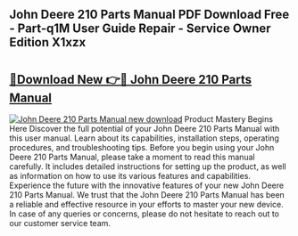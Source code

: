 ## John Deere 210 Parts Manual PDF Download Free - Part-q1M User Guide Repair - Service Owner Edition X1xzx

# <h2><a href="http://bc74539.oget.top/?id=John+Deere+210+Parts+Manual">🔗Download New 👉🔴 John Deere 210 Parts Manual</a></h2>

[![John Deere 210 Parts Manual new download](https://i.imgur.com/5g1atiW.png)](http://bc74539.oget.top/?id=John+Deere+210+Parts+Manual)
Product Mastery Begins Here Discover the full potential of your John Deere 210 Parts Manual with this user manual. Learn about its capabilities, installation steps, operating procedures, and troubleshooting tips. Before you begin using your John Deere 210 Parts Manual, please take a moment to read this manual carefully. It includes detailed instructions for setting up the product, as well as information on how to use its various features and capabilities. Experience the future with the innovative features of your new John Deere 210 Parts Manual. We trust that the John Deere 210 Parts Manual has been a reliable and effective resource in your efforts to master your new device. In case of any queries or concerns, please do not hesitate to reach out to our customer service team.
